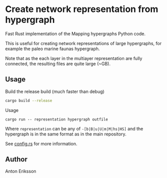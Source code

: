 # Create network representation from hypergraph

Fast Rust implementation of the Mapping hypergraphs Python code.

This is useful for creating network representations of large hypergraphs,
for example the paleo marine faunas hypergraph.

Note that as the each layer in the multiayer representation are fully connected, the resulting
files are quite large (~GB).

## Usage

Build the release build (much faster than debug)

```bash
cargo build --release
```

Usage
```
cargo run -- representation hypergraph outfile
```
Where `representation` can be any of `-[b|B|u|U|m|M|hs|HS]` and the hypergraph
is in the same format as in the main repository.

See [config.rs](src/config.rs) for more information.

## Author
Anton Eriksson